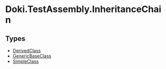 # Doki.TestAssembly.InheritanceChain

## Types

- [DerivedClass](Doki.TestAssembly.InheritanceChain.DerivedClass.md)
- [GenericBaseClass<T>](Doki.TestAssembly.InheritanceChain.GenericBaseClass`1.md)
- [SimpleClass](Doki.TestAssembly.InheritanceChain.SimpleClass.md)


